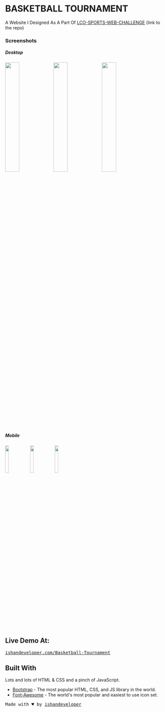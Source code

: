 # BASKETBALL TOURNAMENT
A Website I Designed As A Part Of [LCO-SPORTS-WEB-CHALLENGE](https://github.com/hiteshchoudhary/LCO-sports-web-challenge) (link to the repo)

### Screenshots
##### Desktop
<img src="https://github.com/ishandeveloper/Basketball-Tournament/blob/master/screenshots/landing.PNG" width="30%">  <img src="https://github.com/ishandeveloper/Basketball-Tournament/blob/master/screenshots/tournament.PNG" width="30%">  <img src="https://github.com/ishandeveloper/Basketball-Tournament/blob/master/screenshots/team.PNG" width="30%">
##### Mobile
<img src="https://github.com/ishandeveloper/Basketball-Tournament/blob/master/screenshots/landing-mobile.PNG" width="15%">  <img src="https://github.com/ishandeveloper/Basketball-Tournament/blob/master/screenshots/tournament-mobile.PNG" width="15%">  <img src="https://github.com/ishandeveloper/Basketball-Tournament/blob/master/screenshots/team-mobile.PNG" width="15%">
## Live Demo At:

<pre><a href="http://www.ishandeveloper.com/Basketball-Tournament/">ishandeveloper.com/Basketball-Tournament</a></pre>

## Built With
Lots and lots of HTML & CSS and a pinch of JavaScript.
* [Bootstrap](https://getbootstrap.com/) - The most popular HTML, CSS, and JS library in the world.
* [Font-Awesome](https://fontawesome.com/) - The world's most popular and easiest to use icon set.
<pre>
Made with ♥ by <a href="https://github.com/ishandeveloper">ishandeveloper</a>
</pre>
